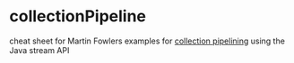 # collectionPipeline
cheat sheet for Martin Fowlers examples for [collection pipelining](https://www.martinfowler.com/articles/collection-pipeline/#op-catalog) using the Java stream API
